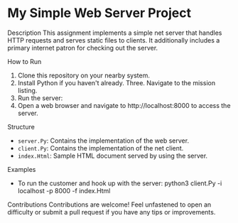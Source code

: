 #  My Simple Web Server Project

 Description
This assignment implements a simple net server that handles HTTP requests and serves static files to clients. It additionally includes a primary internet patron for checking out the server.

 How to Run
1. Clone this repository on your nearby system.
2. Install Python if you haven't already.
Three. Navigate to the mission listing.
4. Run the server:
5. Open a web browser and navigate to http://localhost:8000 to access the server.

Structure
- `server.Py`: Contains the implementation of the web server.
- `client.Py`: Contains the implementation of the net client.
- `index.Html`: Sample HTML document served by using the server.

 Examples
- To run the customer and hook up with the server:
python3 client.Py -i localhost -p 8000 -f index.Html
                                                       
Contributions
Contributions are welcome! Feel unfastened to open an difficulty or submit a pull request if you have any tips or improvements.
